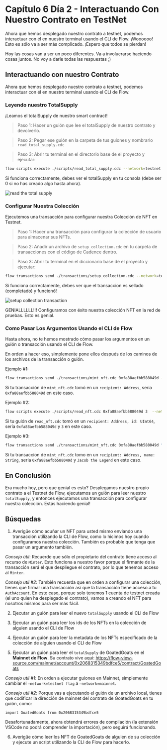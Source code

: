 # Capítulo 6 Día 2 - Interactuando Con Nuestro Contrato en TestNet

Ahora que hemos desplegado nuestro contrato a testnet, podemos interactuar con él en nuestro terminal usando el CLI de Flow. ¡Woooooo! Esto es sólo va a ser más complicado. ¡Espero que todos se pierdan! 

Hoy las cosas van a ser un poco diferentes. Va a involucrarse haciendo cosas juntos. No voy a darle todas las respuestas ;)

## Interactuando con nuestro Contrato

Ahora que hemos desplegado nuestro contrato a testnet, podemos interactuar con él en nuestro terminal usando el CLI de Flow.

### Leyendo nuestro TotalSupply

¡Leamos el totalSupply de nuestro smart contract!

> Paso 1: Hacer un guión que lee el totalSupply de nuestro contrato y devolverlo.

> Paso 2: Pegar ese guión en la carpeta de tus guiones y nombrarlo `read_total_supply.cdc`

> Paso 3: Abrir tu terminal en el directorio base de el proyecto y ejecutar: 

```bash
flow scripts execute ./scripts/read_total_supply.cdc --network=testnet
```

Si funciona correctamente, debes ver el totalSupply en tu consola (debe ser 0 si no has creado algo hasta ahora).

<img src="../images/read-total-supply.png" alt="read the total supply" />

### Configurar Nuestra Colección

Ejecutemos una transacción para configurar nuestra Colección de NFT en Testnet.

> Paso 1: Hacer una transacción para configurar la colección de usuario para almacenar sus NFTs. 

> Paso 2: Añadir un archivo de `setup_collection.cdc` en tu carpeta de transacciones con el código de Cadence dentro. 

> Paso 3: Abrir tu terminal en el diccionario base de el proyecto y ejecutar: 

```bash
flow transactions send ./transactions/setup_collection.cdc --network=testnet --signer=testnet-account
```

Si funciona correctamente, debes ver que el transaccion es sellado (completado) y funcionó! 

<img src="../images/setup-collection.png" alt="setup collection transaction" />

GENIALLLLLL!!! Configuramos con éxito nuestra colección NFT en la red de pruebas. Esto es genial.

### Como Pasar Los Argumentos Usando el CLI de Flow

Hasta ahora, no te hemos mostrado cómo pasar los argumentos en un guión o transacción usando el CLI de Flow. 

En orden a hacer eso, simplemente pone ellos después de los caminos de los archivos de la transacción o guión. 

Ejemplo #1:

```bash
flow transactions send ./transactions/mint_nft.cdc 0xfa88aefbb588049d --network=testnet --signer=testnet-account
```

Si tu transacción de `mint_nft.cdc` tomó en un `recipient: Address`, seria `0xfa88aefbb588049d` en este caso. 

Ejemplo #2:

```bash
flow scripts execute ./scripts/read_nft.cdc 0xfa88aefbb588049d 3  --network=testnet
```

Si tu guión de `read_nft.cdc` tomó en un `recipient: Address, id: UInt64`, sería `0xfa88aefbb588049d`  y `3` en este caso. 

Ejemplo #3:

```bash
flow transactions send ./transactions/mint_nft.cdc 0xfa88aefbb588049d "Jacob the Legend" --network=testnet --signer=testnet-account
```

Si tu transaccion de `mint_nft.cdc` tomo en un `recipient: Address, name: String`, seria `0xfa88aefbb588049d` y `Jacob the Legend` en este caso. 

## En Conclusión

Era mucho hoy, pero que genial es esto? Desplegamos nuestro propio contrato a el Testnet de Flow, ejecutamos un guión para leer nuestro `totalSupply`, y entonces ejecutamos una transacción para configurar nuestra colección. Estás haciendo genial! 

## Búsquedas

1. Averigüe cómo acuñar un NFT para usted mismo enviando una transacción utilizando la CLI de Flow, como lo hicimos hoy cuando configuramos nuestra colección. También es probable que tenga que pasar un argumento también.

*Consejo útil*: Recuerde que sólo el propietario del contrato tiene acceso al recurso de `Minter`. Esto funciona a nuestro favor porque el firmante de la transacción será el que despliegue el contrato, por lo que tenemos acceso al `Minter`.

*Consejo util #2*: También recuerda que en orden a configurar una colección, tienes que firmar una transacción así que la transacción tiene acceso a tu `AuthAccount`. En este caso, porque solo tenemos 1 cuenta de testnet creada (el uno quien ha desplegado el contrato), vamos a creando el NFT para nosotros mismos para ser más fácil. 

2. Ejecutar un guión para leer el nuevo `totalSupply` usando el CLI de Flow

3. Ejecutar un guión para leer los ids de los NFTs en la colección de alguien usando el CLI de Flow

4. Ejecutar un guión para leer la metadata de los NFTs especificado de la colección de alguien usando el CLI de Flow

5. Ejecutar un guión para leer el `totalSupply` de GoatedGoats en el **Mainnet de Flow**. Su contrato vive aqui: https://flow-view-source.com/mainnet/account/0x2068315349bdfce5/contract/GoatedGoats 

*Consejo util #1*: En orden a ejecutar guiones en Mainnet, simplemente cambiar el `–network=testnet flag` a `–network=mainnet`.

*Consejo util #2*: Porque vas a ejecutando el guión de un archivo local, tienes que codificar la dirección de mainnet del contrato de GoatedGoats en tu guión, como: 
```cadence
import GoatedGoats from 0x2068315349bdfce5
```

Desafortunadamente, ahora obtendrá errores de compilación (la extensión VSCode no podrá comprender la importación), pero seguirá funcionando.

6. Averigüe cómo leer los NFT de GoatedGoats de alguien de su colección y ejecute un script utilizando la CLI de Flow para hacerlo.
